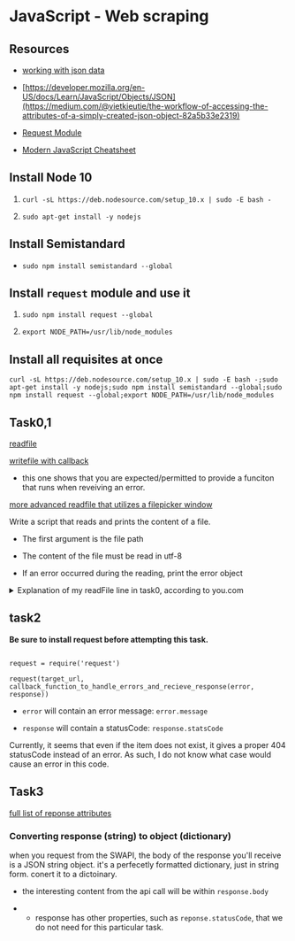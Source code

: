 # JavaScript - Web scraping

## Resources


* [working with json data](https://developer.mozilla.org/en-US/docs/Learn/JavaScript/Objects/JSON)

* [https://developer.mozilla.org/en-US/docs/Learn/JavaScript/Objects/JSON](https://medium.com/@vietkieutie/the-workflow-of-accessing-the-attributes-of-a-simply-created-json-object-82a5b33e2319)

* [Request Module](https://github.com/request/request)

* [Modern JavaScript Cheatsheet](https://medium.com/@vietkieutie/the-workflow-of-accessing-the-attributes-of-a-simply-created-json-object-82a5b33e2319)

## Install Node 10

1. `curl -sL https://deb.nodesource.com/setup_10.x | sudo -E bash -`

2. `sudo apt-get install -y nodejs`

## Install Semistandard

* `sudo npm install semistandard --global`

## Install `request` module and use it

1. `sudo npm install request --global`

2. `export NODE_PATH=/usr/lib/node_modules`

## Install all requisites at once

`curl -sL https://deb.nodesource.com/setup_10.x | sudo -E bash -;sudo apt-get install -y nodejs;sudo npm install semistandard --global;sudo npm install request --global;export NODE_PATH=/usr/lib/node_modules`

## Task0,1

[readfile](https://nodejs.org/api/fs.html#filehandlereadfileoptions)

[writefile with callback](https://nodejs.org/api/fs.html#fswritefilefile-data-options-callback)

* this one shows that you are expected/permitted to provide a funciton that runs when reveiving an error.

[more advanced readfile that utilizes a filepicker window](https://developer.mozilla.org/en-US/docs/Web/API/FileSystemFileHandle)

Write a script that reads and prints the content of a file.

* The first argument is the file path

* The content of the file must be read in utf-8

* If an error occurred during the reading, print the error object


<details>
    <summary>
        Explanation of my readFile line in task0, according to you.com
    </summary>

The readFile() method uses a callback function to handle the results of the file read operation. This callback function takes two arguments: error and content.

If an error occurs during the read operation, the error parameter will contain information about the error. If no error occurs, the content parameter will contain the contents of the file.

The callback function uses the logical OR (||) operator to log either the value of error or content to the console.

</details>

## task2

**Be sure to install request before attempting this task.**

```

request = require('request')

request(target_url, callback_function_to_handle_errors_and_recieve_response(error, response))

```
* `error` will contain an error message: `error.message`

* `response` will contain a statusCode: `response.statsCode`

Currently, it seems that even if the item does not exist, it gives a proper 404 statusCode instead of an error. As such, I do not know what case would cause an error in this code.

## Task3

[full list of reponse attributes](https://developer.mozilla.org/en-US/docs/Web/API/Response)

### Converting response (string) to object (dictionary)

when you request from the SWAPI, the body of the response you'll receive is a JSON string object. it's a perfecetly formatted dictionary, just in string form. conert it to a dictoinary.

* the interesting content from the api call will be within `response.body`

* * response has other properties, such as `reponse.statusCode`, that we do not need for this particular task.

